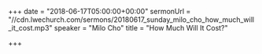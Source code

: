 +++
date = "2018-06-17T05:00:00+00:00"
sermonUrl = "//cdn.lwechurch.com/sermons/20180617_sunday_milo_cho_how_much_will_it_cost.mp3"
speaker = "Milo Cho"
title = "How Much Will It Cost?"

+++
